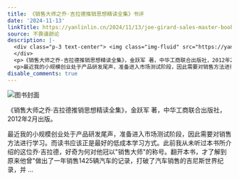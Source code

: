```yaml
---
title: 《销售大师之乔·吉拉德推销思想精读全集》书评
date: '2024-11-13'
linkTitle: https://yanlinlin.cn/2024/11/13/joe-girard-sales-master-book-review/
source: 不靠谱颜论
description: |-
  <div class="p-3 text-center"> <img class="img-fluid" src="https://yanlinlin.cn/images/2024/1113/book-cover.png" alt="图书封面">
  </div>
  <p>《销售大师之乔·吉拉德推销思想精读全集》，金跃军 著，中华工商联合出版社，2012年2月出版。</p>
  <p>最近我的小规模创业处于产品研发尾声，准备进入市场测试阶段，因此需要对销售方法进行学习。而读书应该正是最好的低成本学习方式。此前我从未听过本书所介绍的这位乔·吉拉德，好奇为何对他冠以&quot;销售大师&quot;的称号。翻开本书，才了解到原来他曾&quot;做出了一年销售1425辆汽车的记录，打破了汽车销售的吉尼斯世界纪录，并 ...
disable_comments: true
---
```

<div class="p-3 text-center"> <img class="img-fluid" src="https://yanlinlin.cn/images/2024/1113/book-cover.png" alt="图书封面">
</div>
<p>《销售大师之乔·吉拉德推销思想精读全集》，金跃军 著，中华工商联合出版社，2012年2月出版。</p>
<p>最近我的小规模创业处于产品研发尾声，准备进入市场测试阶段，因此需要对销售方法进行学习。而读书应该正是最好的低成本学习方式。此前我从未听过本书所介绍的这位乔·吉拉德，好奇为何对他冠以&quot;销售大师&quot;的称号。翻开本书，才了解到原来他曾&quot;做出了一年销售1425辆汽车的记录，打破了汽车销售的吉尼斯世界纪录，并 ...